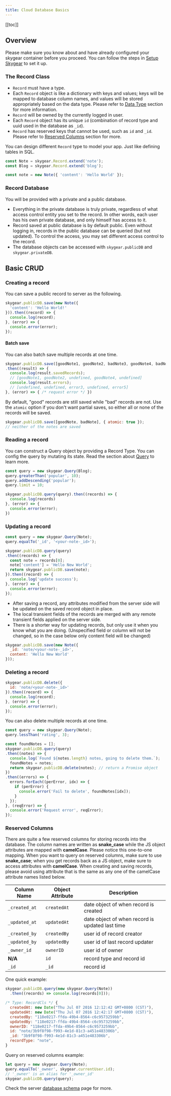 ```yaml
---
title: Cloud Database Basics
---
```


[[toc]]


## Overview

Please make sure you know about and have already configured your skygear
container before you proceed.
You can follow the steps in [Setup Skygear][doc-setup-skygear] to set it up.


### The Record Class

- `Record` must have a type.
- Each `Record` object is like a dictionary with keys and values; keys will be
mapped to database column names, and values will be stored appropriately
based on the data type. Please refer to [Data Type][doc-data-type]
section for more information.
- `Record` will be owned by the currently logged in user.
- Each `Record` object has its unique `id` (combination of record type
  and uuid used in the database as `_id`).
- `Record` has reserved keys that cannot be used, such as `id` and `_id`.
Please refer to [Reserved Columns][doc-reserved-columns] section for more.

You can design different `Record` type to model your app. Just like defining
tables in SQL.

``` javascript
const Note = skygear.Record.extend('note');
const Blog = skygear.Record.extend('blog');

const note = new Note({ 'content': 'Hello World' });
```

### Record Database

You will be provided with a private and a public database.

- Everything in the private database is truly private, regardless of what access
control entity you set to the record. In other words, each user has his own
private database, and only himself has access to it.
- Record saved at public database is by default public. Even without
logging in, records in the public database can be queried (but not updated).
To control the access, you may set different access control to the record.
- The database objects can be accessed with `skygear.publicDB` and
`skygear.privateDB`.


## Basic CRUD

### Creating a record

You can save a public record to server as the following.

``` javascript
skygear.publicDB.save(new Note({
  'content': 'Hello World!'
})).then((record) => {
  console.log(record);
}, (error) => {
  console.error(error);
});
```

#### Batch save

You can also batch save multiple records at one time.

``` javascript
skygear.publicDB.save([goodNote1, goodNote2, badNote3, goodNote4, badNote5])
.then((result) => {
  console.log(result.savedRecords);
  // [goodNote1, goodNote2, undefined, goodNote4, undefined]
  console.log(result.errors);
  // [undefined, undefined, error3, undefined, error5]
}, (error) => { /* request error */ })
```

By default, "good" records are still saved while "bad" records are not.
Use the `atomic` option if you don't want partial saves, so either all or none
of the records will be saved.

``` javascript
skygear.publicDB.save([goodNote, badNote], { atomic: true });
// neither of the notes are saved
```

### Reading a record

You can construct a Query object by providing a Record Type.
You can config the query by mutating its state.
Read the section about [Query][doc-queries] to learn more.

``` javascript
const query = new skygear.Query(Blog);
query.greaterThan('popular', 10);
query.addDescending('popular');
query.limit = 10;

skygear.publicDB.query(query).then((records) => {
  console.log(records)
}, (error) => {
  console.error(error);
})
```

### Updating a record

``` javascript
const query = new skygear.Query(Note);
query.equalTo('_id', '<your-note-_id>');

skygear.publicDB.query(query)
.then((records) => {
  const note = records[0];
  note['content'] = 'Hello New World';
  return skygear.publicDB.save(note);
}).then((record) => {
  console.log('update success');
}, (error) => {
  console.error(error);
});
```

- After saving a record, any attributes modified from the server side will
be updated on the saved record object in place.
- The local transient fields of the records are merged with any remote
transient fields applied on the server side.
- There is a shorter way for updating records, but only use it when you
know what you are doing. (Unspecified field or column will not be changed,
so in the case below only content field will be changed)

``` javascript
skygear.publicDB.save(new Note({
  _id: 'note/<your-note-_id>',
  content: 'Hello New World'
}));
```

### Deleting a record

``` javascript
skygear.publicDB.delete({
  id: 'note/<your-note-_id>'
}).then((record) => {
  console.log(record);
}, (error) => {
  console.error(error);
});
```

You can also delete multiple records at one time.

``` javascript
const query = new skygear.Query(Note);
query.lessThan('rating', 3);

const foundNotes = [];
skygear.publicDB.query(query)
.then((notes) => {
  console.log(`Found ${notes.length} notes, going to delete them.`);
  foundNotes = notes;
  return skygear.publicDB.delete(notes); // return a Promise object
})
.then((errors) => {
  errors.forEach((perError, idx) => {
    if (perError) {
      console.error('Fail to delete', foundNotes[idx]);
    }
  });
}, (reqError) => {
  console.error('Request error', reqError);
});
```


### Reserved Columns

There are quite a few reserved columns for storing records into the database.
The column names are written as **snake_case** while the JS object attributes
are mapped with **camelCase**. Please notice this one-to-one mapping. When you want
to query on reserved columns, make sure to use **snake_case**; when you get records
back as a JS object, make sure to access attributes with **camelCase**. When
creating and saving records, please avoid using attribute that is the same
as any one of the camelCase attribute names listed below.

Column Name | Object Attribute | Description
--- | --- | ---
`_created_at` | `createdAt` | date object of when record is created
`_updated_at` | `updatedAt` | date object of when record is updated last time
`_created_by` | `createdBy` | user id of record creator
`_updated_by` | `updatedBy` | user id of last record updater
`_owner_id` | `ownerID` | user id of owner
**N/A** | `id` | record type and record id
`_id` | `_id` | record id

One quick example:

``` javascript
skygear.publicDB.query(new skygear.Query(Note))
  .then((records) => console.log(records[0]));
```

``` javascript
/* Type: RecordCls */ {
  createdAt: new Date("Thu Jul 07 2016 12:12:42 GMT+0800 (CST)"),
  updatedAt: new Date("Thu Jul 07 2016 12:42:17 GMT+0800 (CST)"),
  createdBy: "118e0217-ffda-49b4-8564-c6c9573259bb",
  updatedBy: "118e0217-ffda-49b4-8564-c6c9573259bb",
  ownerID: "118e0217-ffda-49b4-8564-c6c9573259bb",
  id: "note/3b9f8f98-f993-4e1d-81c3-a451e483306b",
  _id: "3b9f8f98-f993-4e1d-81c3-a451e483306b",
  recordType: "note",
}
```

Query on reserved columns example:

``` javascript
let query = new skygear.Query(Note);
query.equalTo('_owner', skygear.currentUser.id);
// '_owner' is an alias for '_owner_id'
skygear.publicDB.query(query);
```

Check the server [database schema][doc-database-schema] page for more.

[doc-setup-skygear]: /guides/get-started/js/
[doc-data-type]: /guides/cloud-db/data-types/js/
[doc-reserved-columns]: #reserved-columns
[doc-database-schema]: /guides/advanced/database-schema/
[doc-queries]: /guides/cloud-db/queries/js/
